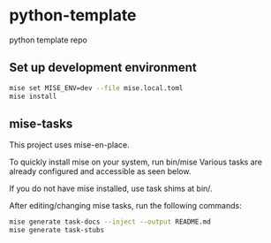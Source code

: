 # python-template
python template repo

## Set up development environment

```bash
mise set MISE_ENV=dev --file mise.local.toml
mise install
```

## mise-tasks
This project uses mise-en-place.

To quickly install mise on your system, run bin/mise
Various tasks are already configured and accessible as seen below.

If you do not have mise installed, use task shims at bin/.

After editing/changing mise tasks, run the following commands:

```bash
mise generate task-docs --inject --output README.md
mise generate task-stubs
```

<!-- mise-tasks -->
<!-- /mise-tasks -->
